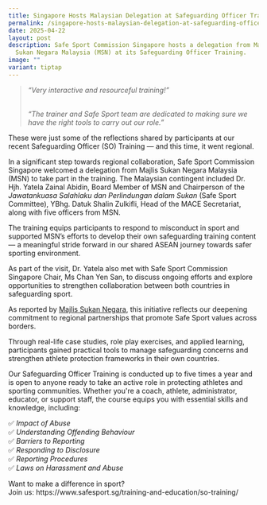 ```yaml
---
title: Singapore Hosts Malaysian Delegation at Safeguarding Officer Training
permalink: /singapore-hosts-malaysian-delegation-at-safeguarding-officer-training/
date: 2025-04-22
layout: post
description: Safe Sport Commission Singapore hosts a delegation from Majlis
  Sukan Negara Malaysia (MSN) at its Safeguarding Officer Training.
image: ""
variant: tiptap
---
```

<blockquote>
<p><em>“Very interactive and resourceful training!”</em>
</p>
<p><em><br>“The trainer and Safe Sport team are dedicated to making sure we have the right tools to carry out our role.”</em>
</p>
</blockquote>
<p>These were just some of the reflections shared by participants at our
recent&nbsp;Safeguarding Officer (SO) Training&nbsp;— and this time, it
went regional.</p>
<p>In a significant step towards regional collaboration, Safe Sport Commission
Singapore welcomed a delegation from&nbsp;Majlis Sukan Negara Malaysia
(MSN)&nbsp;to take part in the training. The Malaysian contingent included&nbsp;Dr.
Hjh. Yatela Zainal Abidin, Board Member of MSN and Chairperson of the <em>Jawatankuasa Salahlaku dan Perlindungan dalam Sukan</em> (Safe
Sport Committee),&nbsp;YBhg. Datuk Shalin Zulkifli, Head of the MACE Secretariat,
along with five officers from MSN.</p>
<p>The training equips participants to respond to misconduct in sport and
supported MSN’s efforts to develop their own safeguarding training content
— a meaningful stride forward in our shared ASEAN journey towards safer
sporting environment.</p>
<p>As part of the visit,&nbsp;Dr. Yatela also met with Safe Sport Commission
Singapore Chair, Ms Chan Yen San, to discuss ongoing efforts and explore
opportunities to strengthen collaboration between both countries in safeguarding
sport.</p>
<p>As reported by&nbsp;<a href="https://www.nsc.gov.my/2025/04/24/kursus-latihan-pegawai-pelindung-sukan-2025-singapura/" rel="noopener noreferrer nofollow" target="_new">Majlis Sukan Negara</a>,
this initiative reflects our deepening commitment to regional partnerships
that promote Safe Sport values across borders.</p>
<p>Through real-life case studies, role play exercises, and applied learning,
participants gained practical tools to manage safeguarding concerns and
strengthen athlete protection frameworks in their own countries.</p>
<p>Our Safeguarding Officer Training is conducted up to five times a year
and is open to anyone ready to take an active role in protecting athletes
and sporting communities. Whether you're a coach, athlete, administrator,
educator, or support staff, the course equips you with essential skills
and knowledge, including:</p>
<p>✅&nbsp;<em>Impact of Abuse</em>
<br>✅&nbsp;<em>Understanding Offending Behaviour</em>
<br>✅&nbsp;<em>Barriers to Reporting</em>
<br>✅&nbsp;<em>Responding to Disclosure</em>
<br>✅&nbsp;<em>Reporting Procedures</em>
<br>✅&nbsp;<em>Laws on Harassment and Abuse</em>
</p>
<p>Want to make a difference in sport?
<br>Join us:&nbsp;<a rel="noopener noreferrer nofollow" target="_blank">https://www.safesport.sg/training-and-education/so-training/</a>
</p>
<p></p>
<p></p>